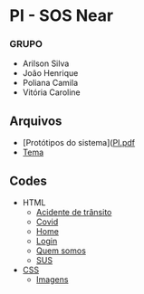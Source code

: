 # PI - SOS Near

### GRUPO
- Arilson Silva
- João Henrique
- Poliana Camila
- Vitória Caroline

## Arquivos
- [Protótipos do sistema]([PI.pdf](/uploads/d0dffb12e999f23ffd7cb7be360a9f08/PI.pdf)
- [Tema](https://gitlab.com/pi-usabilidade-2021/sos-near/-/blob/master/tema-objetivos.md)


## Codes

- HTML
  - [Acidente de trânsito](https://gitlab.com/pi-usabilidade-2021/sos-near/-/blob/master/AcidentesTransito.html)
  - [Covid](https://gitlab.com/pi-usabilidade-2021/sos-near/-/blob/master/COVID.html)
  - [Home](https://gitlab.com/pi-usabilidade-2021/sos-near/-/blob/master/Home.html)
  - [Login](https://gitlab.com/pi-usabilidade-2021/sos-near/-/blob/master/Login.html)
  - [Quem somos](https://gitlab.com/pi-usabilidade-2021/sos-near/-/blob/master/QuemSomos.html)
  - [SUS](https://gitlab.com/pi-usabilidade-2021/sos-near/-/blob/master/SUS.html)
- [CSS](https://gitlab.com/pi-usabilidade-2021/sos-near/-/tree/master/Estilos)
  - [Imagens](https://gitlab.com/pi-usabilidade-2021/sos-near/-/tree/master/Estilos/Imagens)



